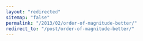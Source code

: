 ```yaml
---
layout: "redirected"
sitemap: "false"
permalink: "/2013/02/order-of-magnitude-better/"
redirect_to: "/post/order-of-magnitude-better/"
---
```




